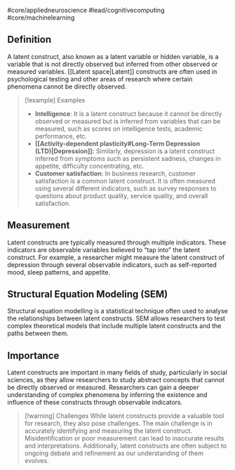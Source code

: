 #core/appliedneuroscience #lead/cognitivecomputing #core/machinelearning

## Definition

A latent construct, also known as a latent variable or hidden variable, is a variable that is not directly observed but inferred from other observed or measured variables. [[Latent space|Latent]] constructs are often used in psychological testing and other areas of research where certain phenomena cannot be directly observed.

> [!example] Examples
> - **Intelligence**: It is a latent construct because it cannot be directly observed or measured but is inferred from variables that can be measured, such as scores on intelligence tests, academic performance, etc.
> - **[[Activity-dependent plasticity#Long-Term Depression (LTD)|Depression]]:** Similarly, depression is a latent construct inferred from symptoms such as persistent sadness, changes in appetite, difficulty concentrating, etc.
> - **Customer satisfaction**: In business research, customer satisfaction is a common latent construct. It is often measured using several different indicators, such as survey responses to questions about product quality, service quality, and overall satisfaction.

## Measurement

Latent constructs are typically measured through multiple indicators. These indicators are observable variables believed to “tap into” the latent construct. For example, a researcher might measure the latent construct of depression through several observable indicators, such as self-reported mood, sleep patterns, and appetite.

## Structural Equation Modeling (SEM)

Structural equation modelling is a statistical technique often used to analyse the relationships between latent constructs. SEM allows researchers to test complex theoretical models that include multiple latent constructs and the paths between them.

## Importance

Latent constructs are important in many fields of study, particularly in social sciences, as they allow researchers to study abstract concepts that cannot be directly observed or measured. Researchers can gain a deeper understanding of complex phenomena by inferring the existence and influence of these constructs through observable indicators.

> [!warning] Challenges
While latent constructs provide a valuable tool for research, they also pose challenges. The main challenge is in accurately identifying and measuring the latent construct. Misidentification or poor measurement can lead to inaccurate results and interpretations. Additionally, latent constructs are often subject to ongoing debate and refinement as our understanding of them evolves.
